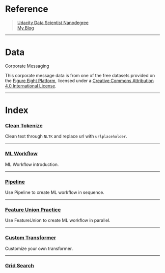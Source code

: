 # Reference

> [Udacity Data Scientist Nanodegree](https://www.udacity.com/course/data-scientist-nanodegree--nd025)<br>
> [My Blog](https://zacks.one/udacity-data-engineering/)

---

# Data

Corporate Messaging

This corporate message data is from one of the free datasets provided on the [Figure Eight Platform](https://www.figure-eight.com/data-for-everyone/), licensed under a [Creative Commons Attribution 4.0 International License](https://creativecommons.org/licenses/by/4.0/).

---

# Index

### [Clean Tokenize](./clean_tokenize.ipynb)

Clean text through `NLTK` and replace url with `urlplaceholder`.

---

### [ML Workflow](./ml_workflow.ipynb)

ML Workflow introduction.

---

### [Pipeline](./pipeline.ipynb)

Use Pipeline to create ML workflow in sequence.

---

### [Feature Union Practice](./feature_union_practice.ipynb)

Use FeatureUnion to create ML workflow in parallel.

---

### [Custom Transformer](./custom_transformer.ipynb)

Customize your own transformer.

---

### [Grid Search](./grid_search.ipynb)
